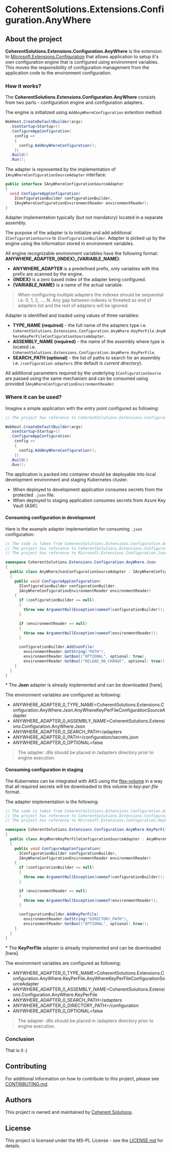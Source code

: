 # CoherentSolutions.Extensions.Configuration.AnyWhere


## About the project

**CoherentSolutions.Extensions.Configuration.AnyWhere** is the extension to [Microsoft.Extensions.Configuration](https://www.nuget.org/packages/Microsoft.Extensions.Configuration) that allows application to setup it's own configuration engine that is configured using environment variables. This moves the responsibility of configuration management from the application code to the environment configuration.

### How it works?

The **CoherentSolutions.Extensions.Configuration.AnyWhere** consists from two parts - configuration engine and configuration adapters. 

The engine is initialized using `AddAnyWhereConfiguration` extention method:

``` csharp
WebHost.CreateDefaultBuilder(args)
  .UseStartup<Startup>()
  .ConfigureAppConfiguration(
    config =>
    {
      config.AddAnyWhereConfiguration();
    })
  .Build()
  .Run();
```

The adapter is represented by the implementation of `IAnyWhereConfigurationSourceAdapter` interface:

``` csharp
public interface IAnyWhereConfigurationSourceAdapter
{
  void ConfigureAppConfiguration(
    IConfigurationBuilder configurationBuilder,
    IAnyWhereConfigurationEnvironmentReader environmentReader);
}
```

Adapter implementation typically (but not mandatory) located in a separate assembly. 

The purpose of the adapter is to initialize and add additional `IConfigurationSource` to `IConfigurationBuilder`. Adapter is picked up by the engine using the information stored in environment variables. 

All engine recognizable environment variables have the following format: **ANYWHERE_ADAPTER_\{INDEX\}_\{VARIABLE_NAME\}**:

* **ANYWHERE_ADAPTER** is a predefined prefix, only variables with this prefix are scanned by the engine.
* **\{INDEX\}** is a zero based index of the adapter being configured.
* **\{VARIABLE_NAME\}** is a name of the actual variable.

> When configuring multiple adapters the indexes should be sequential i.e. 0, 1, 2, ..., N. Any gap between indexes is threated as end of adapters list and the rest of adapters will be ignored.

Adapter is identified and loaded using values of three variables:

* **TYPE_NAME (required)** - the full name of the adapters type i.e. `CoherentSolutions.Extensions.Configuration.AnyWhere.KeyPerFile.AnyWhereKeyPerFileConfigurationSourceAdapter`.
* **ASSEMBLY_NAME (required)** - the name of the assembly where type is located i.e. `CoherentSolutions.Extensions.Configuration.AnyWhere.KeyPerFile`.
* **SEARCH_PATH (optional)** - the list of paths to search for an assembly i.e. `/configuration-adapters` (the default is _current directory_).

All additional parameters required by the underlying `IConfigurationSource` are passed using the same mechanism and can be consumed using provided `IAnyWhereConfigurationEnvironmentReader`.

### Where it can be used?

Imagine a simple application with the entry point configured as following:
``` csharp
// The project has reference to CoherentSolutions.Extensions.Configuration.AnyWhere

WebHost.CreateDefaultBuilder(args)
  .UseStartup<Startup>()
  .ConfigureAppConfiguration(
    config =>
    {
      config.AddAnyWhereConfiguration();
    })
  .Build()
  .Run();
```

The application is packed into container should be deployable into local development environment and staging Kubernetes cluster. 
* When deployed to development application consumes secrets from the protected `.json` file.
* When deployed to staging application consumes secrets from  Azure Key Vault (ASK).

#### Consuming configuration in development

Here is the example adapter implementation for consuming `.json` configuration:

``` csharp
// The code is taken from CoherentSolutions.Extensions.Configuration.AnyWhere.json.dll
// The project has reference to CoherentSolutions.Extensions.Configuration.AnyWhere.Abstractions
// The project has reference to Microsoft.Extensions.Configuration.Json package

namespace CoherentSolutions.Extensions.Configuration.AnyWhere.Json
{
  public class AnyWhereJsonConfigurationSourceAdapter : IAnyWhereConfigurationSourceAdapter
  {
    public void ConfigureAppConfiguration(
      IConfigurationBuilder configurationBuilder,
      IAnyWhereConfigurationEnvironmentReader environmentReader)
    {
      if (configurationBuilder == null)
      {
        throw new ArgumentNullException(nameof(configurationBuilder));
      }

      if (environmentReader == null)
      {
        throw new ArgumentNullException(nameof(environmentReader));
      }

      configurationBuilder.AddJsonFile(
        environmentReader.GetString("PATH"),
        environmentReader.GetBool("OPTIONAL", optional: true),
        environmentReader.GetBool("RELOAD_ON_CHANGE", optional: true));
    }
  }
}
```

\* The **Json** adapter is already implemented and can be downloaded [here].

The environment variables are configured as following:

* ANYWHERE_ADAPTER_0_TYPE_NAME=CoherentSolutions.Extensions.Configuration.AnyWhere.Json.AnyWhereKeyPerFileConfigurationSourceAdapter
* ANYWHERE_ADAPTER_0_ASSEMBLY_NAME=CoherentSolutions.Extensions.Configuration.AnyWhere.Json
* ANYWHERE_ADAPTER_0_SEARCH_PATH=/adapters
* ANYWHERE_ADAPTER_0_PATH=/configuration/secrets.json
* ANYWHERE_ADAPTER_0_OPTIONAL=false

> The adapter .dlls should be placed in /adapters directory prior to engine execution.

#### Consuming configuration in staging

The Kubernetes can be integrated with AKS using the [flex-volume](https://github.com/Azure/kubernetes-keyvault-flexvol) in a way that all required secrets will be downloaded to this volume in _key-per-file_ format.

The adapter implementation is the following:

``` csharp
// The code is taken from CoherentSolutions.Extensions.Configuration.AnyWhere.KeyPerFile.dll
// The project has reference to CoherentSolutions.Extensions.Configuration.AnyWhere.Abstractions
// The project has reference to Microsoft.Extensions.Configuration.KeyPerFile package

namespace CoherentSolutions.Extensions.Configuration.AnyWhere.KeyPerFile
{
  public class AnyWhereKeyPerFileConfigurationSourceAdapter : AnyWhereConfigurationSourceAdapter
  {
    public void ConfigureAppConfiguration(
      IConfigurationBuilder configurationBuilder,
      IAnyWhereConfigurationEnvironmentReader environmentReader)
    {
      if (configurationBuilder == null)
      {
        throw new ArgumentNullException(nameof(configurationBuilder));
      }

      if (environmentReader == null)
      {
        throw new ArgumentNullException(nameof(environmentReader));
      }

      configurationBuilder.AddKeyPerFile(
        environmentReader.GetString("DIRECTORY_PATH"),
        environmentReader.GetBool("OPTIONAL", optional: true));
    }
  }
}
```

\* The **KeyPerFile** adapter is already implemented and can be downloaded [here].

The environment variables are configured as following:

* ANYWHERE_ADAPTER_0_TYPE_NAME=CoherentSolutions.Extensions.Configuration.AnyWhere.KeyPerFile.AnyWhereKeyPerFileConfigurationSourceAdapter
* ANYWHERE_ADAPTER_0_ASSEMBLY_NAME=CoherentSolutions.Extensions.Configuration.AnyWhere.KeyPerFile
* ANYWHERE_ADAPTER_0_SEARCH_PATH=/adapters
* ANYWHERE_ADAPTER_0_DIRECTORY_PATH=/configuration
* ANYWHERE_ADAPTER_0_OPTIONAL=false

> The adapter .dlls should be placed in /adapters directory prior to engine execution.

### Conclusion

That is it :)

## Contributing

For additional information on how to contribute to this project, please see [CONTRIBUTING.md][3].

## Authors

This project is owned and maintained by [Coherent Solutions][4].

## License

This project is licensed under the MS-PL License - see the [LICENSE.md][5] for details.

[3]:  CONTRIBUTING.md "Contributing"
[4]:  https://www.coherentsolutions.com/ "Coherent Solutions Inc."
[5]:  LICENSE.md "License"
